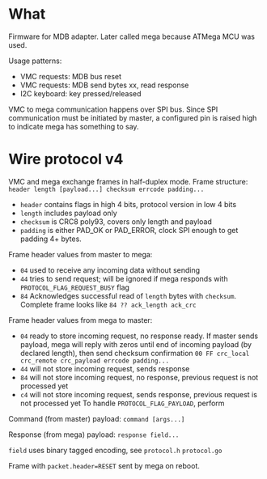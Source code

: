 # What

Firmware for MDB adapter. Later called mega because ATMega MCU was used.

Usage patterns:
- VMC requests: MDB bus reset
- VMC requests: MDB send bytes xx, read response
- I2C keyboard: key pressed/released

VMC to mega communication happens over SPI bus. Since SPI communication must be initiated by master, a configured pin is raised high to indicate mega has something to say.


# Wire protocol v4

VMC and mega exchange frames in half-duplex mode.
Frame structure: `header length [payload...] checksum errcode padding...`

- `header` contains flags in high 4 bits, protocol version in low 4 bits
- `length` includes payload only
- `checksum` is CRC8 poly93, covers only length and payload
- `padding` is either PAD_OK or PAD_ERROR, clock SPI enough to get padding 4+ bytes.

Frame header values from master to mega:
- `04` used to receive any incoming data without sending
- `44` tries to send request; will be ignored if mega responds with `PROTOCOL_FLAG_REQUEST_BUSY` flag
- `84` Acknowledges successful read of `length` bytes with `checksum`. Complete frame looks like `84 ?? ack_length ack_crc`

Frame header values from mega to master:
- `04` ready to store incoming request, no response ready. If master sends payload, mega will reply with zeros until end of incoming payload (by declared length), then send checksum confirmation `00 FF crc_local crc_remote crc_payload errcode padding...`
- `44` will not store incoming request, sends response
- `84` will not store incoming request, no response, previous request is not processed yet
- `c4` will not store incoming request, sends response, previous request is not processed yet
To handle `PROTOCOL_FLAG_PAYLOAD`, perform

Command (from master) payload: `command [args...]`

Response (from mega) payload: `response field...`

`field` uses binary tagged encoding, see `protocol.h` `protocol.go`

Frame with `packet.header=RESET` sent by mega on reboot.
